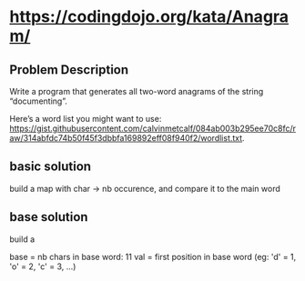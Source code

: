 # https://codingdojo.org/kata/Anagram/

## Problem Description

Write a program that generates all two-word anagrams of the string “documenting”. 

Here’s a word list you might want to use: https://gist.githubusercontent.com/calvinmetcalf/084ab003b295ee70c8fc/raw/314abfdc74b50f45f3dbbfa169892eff08f940f2/wordlist.txt.


## basic solution

build a map with char -> nb occurence, and compare it to the main word

## base solution

build a 

base = nb chars in base word: 11
val = first position in base word (eg: 'd' = 1, 'o' = 2, 'c' = 3, ...)